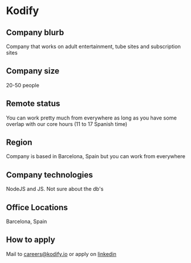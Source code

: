# Kodify

## Company blurb

Company that works on adult entertainment, tube sites and subscription sites

## Company size

20-50 people

## Remote status

You can work pretty much from everywhere as long as you have some overlap with
our core hours (11 to 17 Spanish time)

## Region

Company is based in Barcelona, Spain but you can work from everywhere

## Company technologies

NodeJS and JS. Not sure about the db's

## Office Locations

Barcelona, Spain

## How to apply

Mail to careers@kodify.io or apply on [linkedin](https://www.linkedin.com/jobs/search?f_C=2771097&locationType=Y&trk=careers_promo_module_see_jobs)
